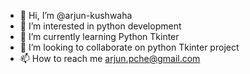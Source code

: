 - 👋 Hi, I’m @arjun-kushwaha
- 👀 I’m interested in python development
- 🌱 I’m currently learning Python Tkinter
- 💞️ I’m looking to collaborate on python Tkinter project
- 📫 How to reach me arjun.pche@gmail.com

<!---
arjun-kushwaha/arjun-kushwaha is a ✨ special ✨ repository because its `README.md` (this file) appears on your GitHub profile.
You can click the Preview link to take a look at your changes.
--->
